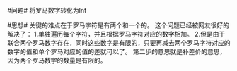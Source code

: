 #问题#
将罗马数字转化为Int

#思想#
关键的难点在于罗马字符是有两个和一个的。
这个问题已经被网友很好的解决了：
1.单独遍历每个字符，并且根据罗马字符对应的数字相加。
2.但是由于联合两个罗马数字存在，同时这些数字是有限的，只要再减去两个罗马字符对应的数字的值和单个罗马对应的值的差就可以了。
第二步的意思就是补差价的意思，因为两个罗马数字的数量是有限的。
